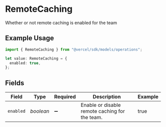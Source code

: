 # RemoteCaching

Whether or not remote caching is enabled for the team

## Example Usage

```typescript
import { RemoteCaching } from "@vercel/sdk/models/operations";

let value: RemoteCaching = {
  enabled: true,
};
```

## Fields

| Field                                          | Type                                           | Required                                       | Description                                    | Example                                        |
| ---------------------------------------------- | ---------------------------------------------- | ---------------------------------------------- | ---------------------------------------------- | ---------------------------------------------- |
| `enabled`                                      | *boolean*                                      | :heavy_minus_sign:                             | Enable or disable remote caching for the team. | true                                           |